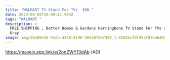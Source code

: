 ```yaml
---
title: "WALMART TV Stand For TVs  $98 "
date: 2023-06-05T20:49:11.904Z
tags: "WALMART "
description: >
  FREE SHIPPING , Better Homes & Gardens Herringbone TV Stand For TVs up to 55”,
  Gray 
image: img/d6e89c5d-51db-4248-8196-369a8f6e7398_1.8102bcfdf45af07eab485988bbdd0c67.webp
---
```

https://mavely.app.link/e/2onZWY13dAb (AD)